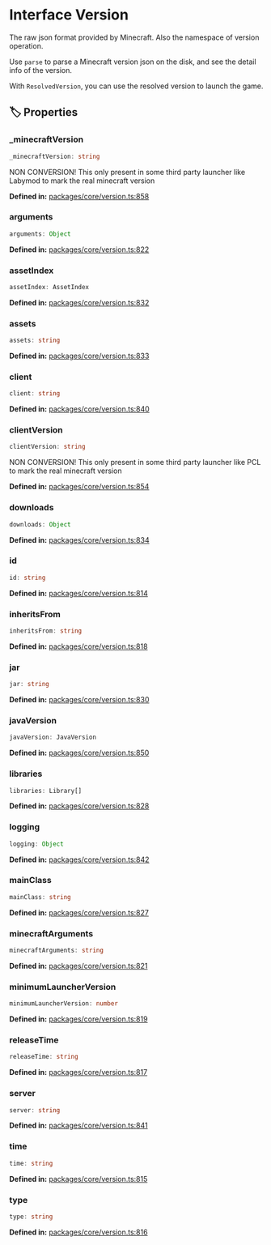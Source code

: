 # Interface Version

The raw json format provided by Minecraft. Also the namespace of version operation.

Use ``parse`` to parse a Minecraft version json on the disk, and see the detail info of the version.

With ``ResolvedVersion``, you can use the resolved version to launch the game.
## 🏷️ Properties

### _minecraftVersion <Badge type="info" text="optional" />

```ts
_minecraftVersion: string
```
NON CONVERSION! This only present in some third party launcher like Labymod to mark the real minecraft version
<p style="font-size: 14px; color: var(--vp-c-text-2)">
<strong>Defined in:</strong> <a href="https://github.com/voxelum/minecraft-launcher-core-node/blob/master/packages/core/version.ts#L858" target="_blank" rel="noreferrer">packages/core/version.ts:858</a>
</p>


### arguments <Badge type="info" text="optional" />

```ts
arguments: Object
```
<p style="font-size: 14px; color: var(--vp-c-text-2)">
<strong>Defined in:</strong> <a href="https://github.com/voxelum/minecraft-launcher-core-node/blob/master/packages/core/version.ts#L822" target="_blank" rel="noreferrer">packages/core/version.ts:822</a>
</p>


### assetIndex <Badge type="info" text="optional" />

```ts
assetIndex: AssetIndex
```
<p style="font-size: 14px; color: var(--vp-c-text-2)">
<strong>Defined in:</strong> <a href="https://github.com/voxelum/minecraft-launcher-core-node/blob/master/packages/core/version.ts#L832" target="_blank" rel="noreferrer">packages/core/version.ts:832</a>
</p>


### assets <Badge type="info" text="optional" />

```ts
assets: string
```
<p style="font-size: 14px; color: var(--vp-c-text-2)">
<strong>Defined in:</strong> <a href="https://github.com/voxelum/minecraft-launcher-core-node/blob/master/packages/core/version.ts#L833" target="_blank" rel="noreferrer">packages/core/version.ts:833</a>
</p>


### client <Badge type="info" text="optional" />

```ts
client: string
```
<p style="font-size: 14px; color: var(--vp-c-text-2)">
<strong>Defined in:</strong> <a href="https://github.com/voxelum/minecraft-launcher-core-node/blob/master/packages/core/version.ts#L840" target="_blank" rel="noreferrer">packages/core/version.ts:840</a>
</p>


### clientVersion <Badge type="info" text="optional" />

```ts
clientVersion: string
```
NON CONVERSION! This only present in some third party launcher like PCL to mark the real minecraft version
<p style="font-size: 14px; color: var(--vp-c-text-2)">
<strong>Defined in:</strong> <a href="https://github.com/voxelum/minecraft-launcher-core-node/blob/master/packages/core/version.ts#L854" target="_blank" rel="noreferrer">packages/core/version.ts:854</a>
</p>


### downloads <Badge type="info" text="optional" />

```ts
downloads: Object
```
<p style="font-size: 14px; color: var(--vp-c-text-2)">
<strong>Defined in:</strong> <a href="https://github.com/voxelum/minecraft-launcher-core-node/blob/master/packages/core/version.ts#L834" target="_blank" rel="noreferrer">packages/core/version.ts:834</a>
</p>


### id

```ts
id: string
```
<p style="font-size: 14px; color: var(--vp-c-text-2)">
<strong>Defined in:</strong> <a href="https://github.com/voxelum/minecraft-launcher-core-node/blob/master/packages/core/version.ts#L814" target="_blank" rel="noreferrer">packages/core/version.ts:814</a>
</p>


### inheritsFrom <Badge type="info" text="optional" />

```ts
inheritsFrom: string
```
<p style="font-size: 14px; color: var(--vp-c-text-2)">
<strong>Defined in:</strong> <a href="https://github.com/voxelum/minecraft-launcher-core-node/blob/master/packages/core/version.ts#L818" target="_blank" rel="noreferrer">packages/core/version.ts:818</a>
</p>


### jar <Badge type="info" text="optional" />

```ts
jar: string
```
<p style="font-size: 14px; color: var(--vp-c-text-2)">
<strong>Defined in:</strong> <a href="https://github.com/voxelum/minecraft-launcher-core-node/blob/master/packages/core/version.ts#L830" target="_blank" rel="noreferrer">packages/core/version.ts:830</a>
</p>


### javaVersion <Badge type="info" text="optional" />

```ts
javaVersion: JavaVersion
```
<p style="font-size: 14px; color: var(--vp-c-text-2)">
<strong>Defined in:</strong> <a href="https://github.com/voxelum/minecraft-launcher-core-node/blob/master/packages/core/version.ts#L850" target="_blank" rel="noreferrer">packages/core/version.ts:850</a>
</p>


### libraries

```ts
libraries: Library[]
```
<p style="font-size: 14px; color: var(--vp-c-text-2)">
<strong>Defined in:</strong> <a href="https://github.com/voxelum/minecraft-launcher-core-node/blob/master/packages/core/version.ts#L828" target="_blank" rel="noreferrer">packages/core/version.ts:828</a>
</p>


### logging <Badge type="info" text="optional" />

```ts
logging: Object
```
<p style="font-size: 14px; color: var(--vp-c-text-2)">
<strong>Defined in:</strong> <a href="https://github.com/voxelum/minecraft-launcher-core-node/blob/master/packages/core/version.ts#L842" target="_blank" rel="noreferrer">packages/core/version.ts:842</a>
</p>


### mainClass

```ts
mainClass: string
```
<p style="font-size: 14px; color: var(--vp-c-text-2)">
<strong>Defined in:</strong> <a href="https://github.com/voxelum/minecraft-launcher-core-node/blob/master/packages/core/version.ts#L827" target="_blank" rel="noreferrer">packages/core/version.ts:827</a>
</p>


### minecraftArguments <Badge type="info" text="optional" />

```ts
minecraftArguments: string
```
<p style="font-size: 14px; color: var(--vp-c-text-2)">
<strong>Defined in:</strong> <a href="https://github.com/voxelum/minecraft-launcher-core-node/blob/master/packages/core/version.ts#L821" target="_blank" rel="noreferrer">packages/core/version.ts:821</a>
</p>


### minimumLauncherVersion

```ts
minimumLauncherVersion: number
```
<p style="font-size: 14px; color: var(--vp-c-text-2)">
<strong>Defined in:</strong> <a href="https://github.com/voxelum/minecraft-launcher-core-node/blob/master/packages/core/version.ts#L819" target="_blank" rel="noreferrer">packages/core/version.ts:819</a>
</p>


### releaseTime

```ts
releaseTime: string
```
<p style="font-size: 14px; color: var(--vp-c-text-2)">
<strong>Defined in:</strong> <a href="https://github.com/voxelum/minecraft-launcher-core-node/blob/master/packages/core/version.ts#L817" target="_blank" rel="noreferrer">packages/core/version.ts:817</a>
</p>


### server <Badge type="info" text="optional" />

```ts
server: string
```
<p style="font-size: 14px; color: var(--vp-c-text-2)">
<strong>Defined in:</strong> <a href="https://github.com/voxelum/minecraft-launcher-core-node/blob/master/packages/core/version.ts#L841" target="_blank" rel="noreferrer">packages/core/version.ts:841</a>
</p>


### time

```ts
time: string
```
<p style="font-size: 14px; color: var(--vp-c-text-2)">
<strong>Defined in:</strong> <a href="https://github.com/voxelum/minecraft-launcher-core-node/blob/master/packages/core/version.ts#L815" target="_blank" rel="noreferrer">packages/core/version.ts:815</a>
</p>


### type

```ts
type: string
```
<p style="font-size: 14px; color: var(--vp-c-text-2)">
<strong>Defined in:</strong> <a href="https://github.com/voxelum/minecraft-launcher-core-node/blob/master/packages/core/version.ts#L816" target="_blank" rel="noreferrer">packages/core/version.ts:816</a>
</p>



